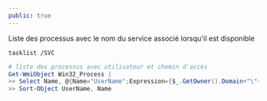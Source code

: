 ```yaml
---
public: true
---
```


Liste des processus avec le nom du service associé lorsqu'il est disponible

```
tasklist /SVC
```


```powershell
# liste des processus avec utilisateur et chemin d'accès
Get-WmiObject Win32_Process |  
>> Select Name, @{Name="UserName";Expression={$_.GetOwner().Domain+"\"+$_.GetOwner().User}},@{Name="Path";E={$_.Path}} |
>> Sort-Object UserName, Name
```
